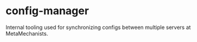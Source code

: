 # config-manager
Internal tooling used for synchronizing configs between multiple servers at MetaMechanists. 
